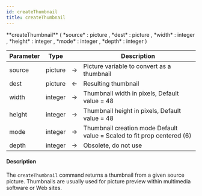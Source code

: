 ```yaml
---
id: createThumbnail
title: createThumbnail
---
```



<!-- REF #_command_.createThumbnail.Syntax -->**createThumbnail** ( *source* : picture , *dest* : picture , *width* : integer , *height* : integer , *mode* : integer , *depth* : integer )<!-- END REF -->


<!-- REF #_command_.createThumbnail.Params -->
|Parameter|Type||Description|
|---------|--- |:---:|------|
|source|picture|&#8594;|Picture variable to convert as a thumbnail|
|dest|picture|&#8592;|Resulting thumbnail|
|width|integer|&#8594;|Thumbnail width in pixels, Default value = 48|
|height|integer|&#8594;|Thumbnail height in pixels, Default value = 48|
|mode|integer|&#8594;|Thumbnail creation mode Default value = Scaled to fit prop centered (6)|
|depth|integer|&#8594;|Obsolete, do not use|
<!-- END REF -->

#### Description

The `createThumbnail` command <!-- REF #_command_.createThumbnail.Summary -->returns a thumbnail from a given source picture<!-- END REF -->. Thumbnails are usually used for picture preview within multimedia software or Web sites.
